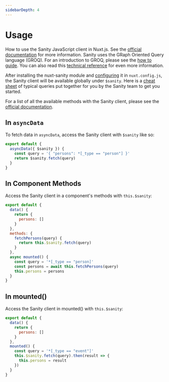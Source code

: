 ```yaml
---
sidebarDepth: 4
---
```


# Usage

How to use the Sanity JavaScript client in Nuxt.js. See the [official documentation](/api) for more information. Sanity uses the GRaph Oriented Query language (GROQ). For an introduction to GROQ, please see the [how to guide](https://www.sanity.io/docs/data-store/how-queries-work). You can also read this [technical reference](https://www.sanity.io/docs/reference/groq) for even more information.

After installing the nuxt-sanity module and [configuring](/#configuration) it in `nuxt.config.js`, the Sanity client will be available globally under `$sanity`. Here is a [cheat sheet](https://www.sanity.io/docs/data-store/query-cheat-sheet) of typical queries put together for you by the Sanity team to get you started.

For a list of all the available methods with the Sanity client, please see the [official documentation](https://www.sanity.io/docs/client-libraries/js-client).

## In `asyncData`

To fetch data in `asyncData`, access the Sanity client with `$sanity` like so:

```js
export default {
  asyncData({ $sanity }) {
    const query = '{ "persons": *[_type == "person"] }'
    return $sanity.fetch(query)
  }
}
```

## In Component Methods 

Access the Sanity client in a component's methods with `this.$sanity`:

```js
export default {
  data() {
    return {
      persons: []
    }
  },
  methods: {
    fetchPersons(query) {
      return this.$sanity.fetch(query)
    }
  },
  async mounted() {
    const query = '*[_type == "person]'
    const persons = await this.fetchPersons(query)
    this.persons = persons
  }
}
```

## In mounted()

Access the Sanity client in mounted() with `this.$sanity`:

```js
export default {
  data() {
    return {
      persons: []
    }
  },
  mounted() {
    const query = '*[_type == "event"]'
    this.$sanity.fetch(query).then(result => {
      this.persons = result
    })
  }
}
```